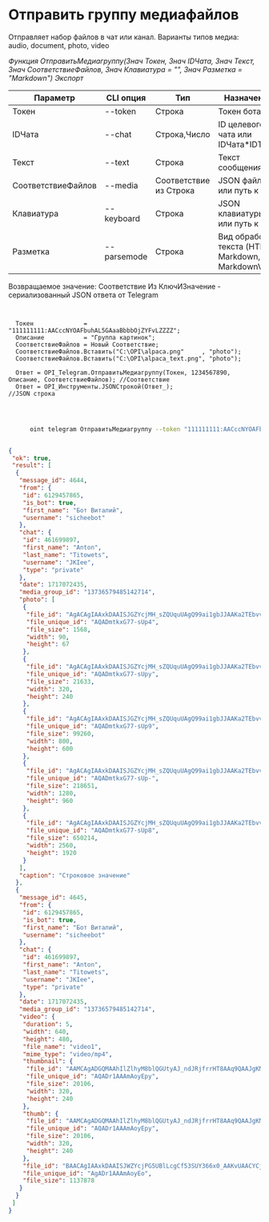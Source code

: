 ﻿---
sidebar_position: 7
---

# Отправить группу медиафайлов
 Отправляет набор файлов в чат или канал. Варианты типов медиа: audio, document, photo, video


*Функция ОтправитьМедиагруппу(Знач Токен, Знач IDЧата, Знач Текст, Знач СоответствиеФайлов, Знач Клавиатура = "", Знач Разметка = "Markdown") Экспорт*

  | Параметр | CLI опция | Тип | Назначение |
  |-|-|-|-|
  | Токен | --token | Строка | Токен бота |
  | IDЧата | --chat | Строка,Число | ID целевого чата или IDЧата*IDТемы |
  | Текст | --text | Строка | Текст сообщения |
  | СоответствиеФайлов | --media | Соответствие из Строка | JSON файлов или путь к .json |
  | Клавиатура | --keyboard | Строка | JSON клавиатуры или путь к .json |
  | Разметка | --parsemode | Строка | Вид обработки текста (HTML, Markdown, MarkdownV2) |

  
  Возвращаемое значение:   Соответствие Из КлючИЗначение - сериализованный JSON ответа от Telegram

```bsl title="Пример кода"
	
  
  Токен              = "111111111:AACccNYOAFbuhAL5GAaaBbbbOjZYFvLZZZZ";
  Описание           = "Группа картинок";
  СоответствиеФайлов = Новый Соответствие;
  СоответствиеФайлов.Вставить("C:\OPI\alpaca.png"     , "photo");
  СоответствиеФайлов.Вставить("C:\OPI\alpaca_text.png", "photo");
  
  Ответ = OPI_Telegram.ОтправитьМедиагруппу(Токен, 1234567890, Описание, СоответствиеФайлов); //Соответствие
  Ответ = OPI_Инструменты.JSONСтрокой(Ответ_);                                                //JSON строка
  
	
```

```sh title="Пример команды CLI"
    
      oint telegram ОтправитьМедиагруппу --token "111111111:AACccNYOAFbuhAL5GAaaBbbbOjZYFvLZZZZ" --chat %chat% --text %text% --media %media% --keyboard %keyboard% --parsemode %parsemode%


```


```json title="Результат"

{
 "ok": true,
 "result": [
  {
   "message_id": 4644,
   "from": {
    "id": 6129457865,
    "is_bot": true,
    "first_name": "Бот Виталий",
    "username": "sicheebot"
   },
   "chat": {
    "id": 461699897,
    "first_name": "Anton",
    "last_name": "Titowets",
    "username": "JKIee",
    "type": "private"
   },
   "date": 1717072435,
   "media_group_id": "13736579485142714",
   "photo": [
    {
     "file_id": "AgACAgIAAxkDAAISJGZYcjMH_sZQUquUAgQ99ai1gbJJAAKa2TEbvv6xSgxyd39G8AuyAQADAgADcwADNQQ",
     "file_unique_id": "AQADmtkxG77-sUp4",
     "file_size": 1568,
     "width": 90,
     "height": 67
    },
    {
     "file_id": "AgACAgIAAxkDAAISJGZYcjMH_sZQUquUAgQ99ai1gbJJAAKa2TEbvv6xSgxyd39G8AuyAQADAgADbQADNQQ",
     "file_unique_id": "AQADmtkxG77-sUpy",
     "file_size": 21633,
     "width": 320,
     "height": 240
    },
    {
     "file_id": "AgACAgIAAxkDAAISJGZYcjMH_sZQUquUAgQ99ai1gbJJAAKa2TEbvv6xSgxyd39G8AuyAQADAgADeAADNQQ",
     "file_unique_id": "AQADmtkxG77-sUp9",
     "file_size": 99260,
     "width": 800,
     "height": 600
    },
    {
     "file_id": "AgACAgIAAxkDAAISJGZYcjMH_sZQUquUAgQ99ai1gbJJAAKa2TEbvv6xSgxyd39G8AuyAQADAgADeQADNQQ",
     "file_unique_id": "AQADmtkxG77-sUp-",
     "file_size": 218651,
     "width": 1280,
     "height": 960
    },
    {
     "file_id": "AgACAgIAAxkDAAISJGZYcjMH_sZQUquUAgQ99ai1gbJJAAKa2TEbvv6xSgxyd39G8AuyAQADAgADdwADNQQ",
     "file_unique_id": "AQADmtkxG77-sUp8",
     "file_size": 650214,
     "width": 2560,
     "height": 1920
    }
   ],
   "caption": "Строковое значение"
  },
  {
   "message_id": 4645,
   "from": {
    "id": 6129457865,
    "is_bot": true,
    "first_name": "Бот Виталий",
    "username": "sicheebot"
   },
   "chat": {
    "id": 461699897,
    "first_name": "Anton",
    "last_name": "Titowets",
    "username": "JKIee",
    "type": "private"
   },
   "date": 1717072435,
   "media_group_id": "13736579485142714",
   "video": {
    "duration": 5,
    "width": 640,
    "height": 480,
    "file_name": "video1",
    "mime_type": "video/mp4",
    "thumbnail": {
     "file_id": "AAMCAgADGQMAAhIlZlhyM8blQGUtyAJ_ndJRjfrrHT8AAq9QAAJgKMhK7ZjJRS8XMtIBAAdtAAM1BA",
     "file_unique_id": "AQADr1AAAmAoyEpy",
     "file_size": 20106,
     "width": 320,
     "height": 240
    },
    "thumb": {
     "file_id": "AAMCAgADGQMAAhIlZlhyM8blQGUtyAJ_ndJRjfrrHT8AAq9QAAJgKMhK7ZjJRS8XMtIBAAdtAAM1BA",
     "file_unique_id": "AQADr1AAAmAoyEpy",
     "file_size": 20106,
     "width": 320,
     "height": 240
    },
    "file_id": "BAACAgIAAxkDAAISJWZYcjPG5UBlLcgCf53SUY366x0_AAKvUAACYCjISu2YyUUvFzLSNQQ",
    "file_unique_id": "AgADr1AAAmAoyEo",
    "file_size": 1137878
   }
  }
 ]
}

```
